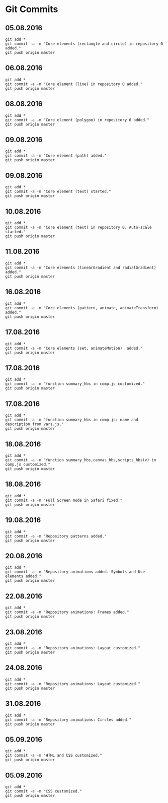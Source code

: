# Git Commits

## 05.08.2016
```
git add * 
git commit -a -m "Core elements (rectangle and circle) in repository 0 added." 
git push origin master 
```
## 06.08.2016
```
git add * 
git commit -a -m "Core element (line) in repository 0 added." 
git push origin master
```
## 08.08.2016
```
git add * 
git commit -a -m "Core element (polygon) in repository 0 added." 
git push origin master 
```
## 09.08.2016
```
git add * 
git commit -a -m "Core element (path) added." 
git push origin master
```
## 09.08.2016
```
git add * 
git commit -a -m "Core element (text) started." 
git push origin master
```
## 10.08.2016
```
git add * 
git commit -a -m "Core element (text) in repository 0. Auto-scale started." 
git push origin master
```

## 11.08.2016
```
git add * 
git commit -a -m "Core elements (linearGradient and radialGradient) added." 
git push origin master
```

## 16.08.2016
```
git add * 
git commit -a -m "Core elements (pattern, animate, animateTransform) added." 
git push origin master
```

## 17.08.2016
```
git add * 
git commit -a -m "Core elements (set, animateMotion)  added." 
git push origin master
```

## 17.08.2016
```
git add * 
git commit -a -m "function summary_hbs in comp.js customized." 
git push origin master
```

## 17.08.2016
```
git add * 
git commit -a -m "function summary_hbs in comp.js: name and description from vars.js." 
git push origin master
```

## 18.08.2016
```
git add * 
git commit -a -m "function summary_hbs,canvas_hbs,scripts_hbs(v) in comp.js customized." 
git push origin master
```

## 18.08.2016
```
git add * 
git commit -a -m "Full Screen mode in Safari fixed." 
git push origin master
```

## 19.08.2016
```
git add * 
git commit -a -m "Repository patterns added." 
git push origin master
```

## 20.08.2016
```
git add * 
git commit -a -m "Repository animations added. Symbols and Use elements added." 
git push origin master
```

## 22.08.2016
```
git add * 
git commit -a -m "Repository animations: Frames added." 
git push origin master
```

## 23.08.2016
```
git add * 
git commit -a -m "Repository animations: Layout customized." 
git push origin master
```

## 24.08.2016
```
git add * 
git commit -a -m "Repository animations: Layout customized." 
git push origin master
```

## 31.08.2016
```
git add * 
git commit -a -m "Repository animations: Circles added." 
git push origin master
```

## 05.09.2016
```
git add * 
git commit -a -m "HTML and CSS customized." 
git push origin master
```

## 05.09.2016
```
git add * 
git commit -a -m "CSS customized." 
git push origin master
```